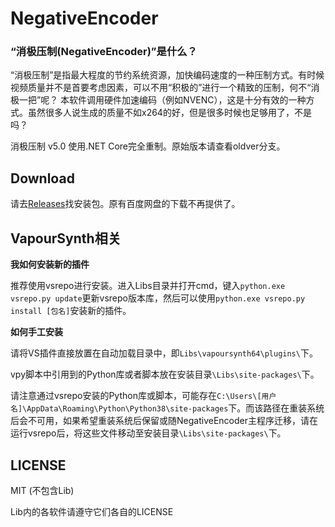 # NegativeEncoder

### **“消极压制(NegativeEncoder)”是什么？**

“消极压制”是指最大程度的节约系统资源，加快编码速度的一种压制方式。有时候视频质量并不是首要考虑因素，可以不用“积极的”进行一个精致的压制，何不“消极一把”呢？
本软件调用硬件加速编码（例如NVENC），这是十分有效的一种方式。虽然很多人说生成的质量不如x264的好，但是很多时候也足够用了，不是吗？

消极压制 v5.0 使用.NET Core完全重制。原始版本请查看oldver分支。

## Download

请去[Releases](https://github.com/zyzsdy/NegativeEncoder/releases)找安装包。原有百度网盘的下载不再提供了。

## VapourSynth相关

**我如何安装新的插件**

推荐使用vsrepo进行安装。进入Libs目录并打开cmd，键入`python.exe vsrepo.py update`更新vsrepo版本库，然后可以使用`python.exe vsrepo.py install [包名]`安装新的插件。

**如何手工安装**

请将VS插件直接放置在自动加载目录中，即`Libs\vapoursynth64\plugins\`下。

vpy脚本中引用到的Python库或者脚本放在安装目录`\Libs\site-packages\`下。

请注意通过vsrepo安装的Python库或脚本，可能存在`C:\Users\[用户名]\AppData\Roaming\Python\Python38\site-packages`下。而该路径在重装系统后会不可用，如果希望重装系统后保留或随NegativeEncoder主程序迁移，请在运行vsrepo后，将这些文件移动至安装目录`\Libs\site-packages\`下。

## LICENSE

MIT (不包含Lib)

Lib内的各软件请遵守它们各自的LICENSE